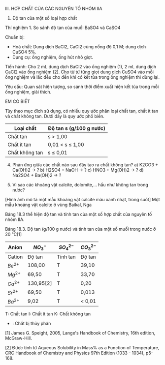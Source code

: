 III. HỢP CHẤT CỦA CÁC NGUYÊN TỐ NHÓM IIA

1. Độ tan của một số loại hợp chất

Thí nghiệm 1. So sánh độ tan của muối BaSO4 và CaSO4

Chuẩn bị:
- Hoá chất: Dung dịch BaCl2, CaCl2 cùng nồng độ 0,1 M; dung dịch CuSO4 5%.
- Dụng cụ: ống nghiệm, ống hút nhỏ giọt.

Tiến hành: Cho 2 mL dung dịch BaCl2 vào ống nghiệm (1), 2 mL dung dịch CaCl2 vào ống nghiệm (2). Cho từ từ từng giọt dung dịch CuSO4 vào mỗi ống nghiệm và lắc đều cho đến khi có kết tủa trong ống nghiệm thì dừng lại.

Yêu cầu: Quan sát hiện tượng, so sánh thời điểm xuất hiện kết tủa trong mỗi ống nghiệm, giải thích.

EM CÓ BIẾT

Tùy theo mục đích sử dụng, có nhiều quy ước phân loại chất tan, chất ít tan và chất không tan. Dưới đây là quy ước phổ biến.

Loại chất | Độ tan s (g/100 g nước)
--- | ---
Chất tan | s > 1,00
Chất ít tan | 0,01 < s ≤ 1,00
Chất không tan | s ≤ 0,01

4. Phản ứng giữa các chất nào sau đây tạo ra chất không tan?
a) K2CO3 + Ca(OH)2 → ?
b) H2SO4 + NaOH → ?
c) HNO3 + Mg(OH)2 → ?
d) Na2SO4 + Ba(OH)2 → ?

2. Vì sao các khoáng vật calcite, dolomite,... hầu như không tan trong nước?

[Hình ảnh mô tả một mẫu khoáng vật calcite màu xanh nhạt, trong suốt]
Một mẫu khoáng vật calcite ở vùng Baikal, Nga

Bảng 18.3 thể hiện độ tan và tính tan của một số hợp chất của nguyên tố nhóm IIA.

Bảng 18.3. Độ tan (g/100 g nước) và tính tan của một số muối trong nước ở 20 °C[1]

Anion | $NO_3^-$ | $SO_4^{2-}$ | $CO_3^{2-}$
--- | --- | --- | ---
Cation | Độ tan | Tính tan | Độ tan | Tính tan | Độ tan | Tính tan
$Be^{2+}$ | 108,00 | T | 39,10 | T | - | -
$Mg^{2+}$ | 69,50 | T | 33,70 | T | 0,01 | K
$Ca^{2+}$ | 130,95[2] | T | 0,20 | I | < 0,01 | K
$Sr^{2+}$ | 69,50 | T | 0,013 | I | < 0,01 | K
$Ba^{2+}$ | 9,02 | T | < 0,01 | K | < 0,01 | K

T: Chất tan
I: Chất ít tan
K: Chất không tan
- : Chất bị thủy phân

[1] James G. Speight, 2005, Lange's Handbook of Chemistry, 16th edition, McGraw-Hill.

[2] Được tính từ Aqueous Solubility in Mass% as a Function of Temperature, CRC Handbook of Chemistry and Physics 97th Edition (1033 - 1034), p5-168.
